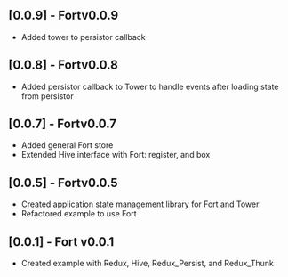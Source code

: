## [0.0.9] - Fortv0.0.9

* Added tower to persistor callback

## [0.0.8] - Fortv0.0.8

* Added persistor callback to Tower to handle events after loading state from persistor

## [0.0.7] - Fortv0.0.7

* Added general Fort store
* Extended Hive interface with Fort: register, and box

## [0.0.5] - Fortv0.0.5

* Created application state management library for Fort and Tower
* Refactored example to use Fort

## [0.0.1] - Fort v0.0.1

* Created example with Redux, Hive, Redux_Persist, and Redux_Thunk

